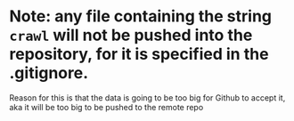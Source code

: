 # Note: any file containing the string <code>crawl</code> will not be pushed into the repository, for it is specified in the .gitignore.
Reason for this is that the data is going to be too big for Github to accept it, aka it will be too big to be pushed to the remote repo 